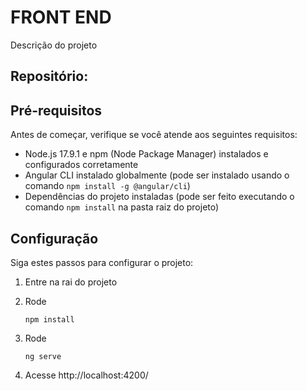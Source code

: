# FRONT END

Descrição do projeto

## Repositório:

## Pré-requisitos

Antes de começar, verifique se você atende aos seguintes requisitos:

- Node.js 17.9.1 e npm (Node Package Manager) instalados e configurados corretamente
- Angular CLI instalado globalmente (pode ser instalado usando o comando `npm install -g @angular/cli`)
- Dependências do projeto instaladas (pode ser feito executando o comando `npm install` na pasta raiz do projeto)

## Configuração

Siga estes passos para configurar o projeto:

1. Entre na rai do projeto

2. Rode
    ```shell
    npm install

3. Rode 
    ```shell
    ng serve
    
4. Acesse
    http://localhost:4200/